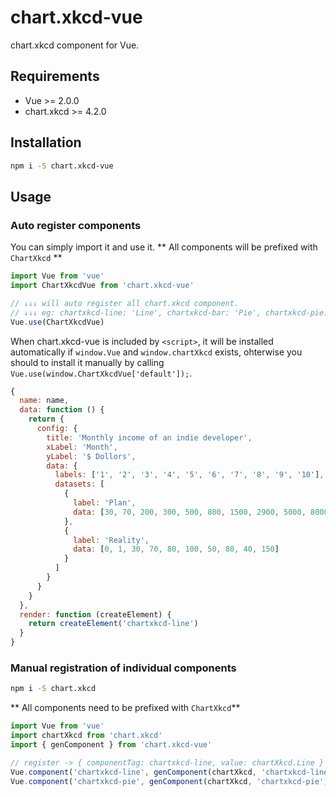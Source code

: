 # chart.xkcd-vue

chart.xkcd component for Vue.

## Requirements

- Vue >= 2.0.0
- chart.xkcd >= 4.2.0

## Installation

```bash
npm i -S chart.xkcd-vue
```

## Usage

### Auto register components

You can simply import it and use it.
** All components will be prefixed with `ChartXkcd` **

```js
import Vue from 'vue'
import ChartXkcdVue from 'chart.xkcd-vue'

// ↓↓↓ will auto register all chart.xkcd component.
// ↓↓↓ eg: chartxkcd-line: 'Line', chartxkcd-bar: 'Pie', chartxkcd-pie: 'Bar' ...
Vue.use(ChartXkcdVue)
```

When chart.xkcd-vue is included by `<script>`, it will be installed automatically if `window.Vue` and `window.chartXkcd` exists, ohterwise you should to install it manually by calling `Vue.use(window.ChartXkcdVue['default']);`.

```js
{
  name: name,
  data: function () {
    return {
      config: {
        title: 'Monthly income of an indie developer',
        xLabel: 'Month',
        yLabel: '$ Dollors',
        data: {
          labels: ['1', '2', '3', '4', '5', '6', '7', '8', '9', '10'],
          datasets: [
            {
              label: 'Plan',
              data: [30, 70, 200, 300, 500, 800, 1500, 2900, 5000, 8000]
            },
            {
              label: 'Reality',
              data: [0, 1, 30, 70, 80, 100, 50, 80, 40, 150]
            }
          ]
        }
      }
    }
  },
  render: function (createElement) {
    return createElement('chartxkcd-line')
  }
}
```

### Manual registration of individual components

```bash
npm i -S chart.xkcd
```

** All components need to be prefixed with `ChartXkcd`**

```js
import Vue from 'vue'
import chartXkcd from 'chart.xkcd'
import { genComponent } from 'chart.xkcd-vue'

// register -> { componentTag: chartxkcd-line, value: chartXkcd.Line }
Vue.component('chartxkcd-line', genComponent(chartXkcd, 'chartxkcd-line'))
Vue.component('chartxkcd-pie', genComponent(chartXkcd, 'chartxkcd-pie'))
```
